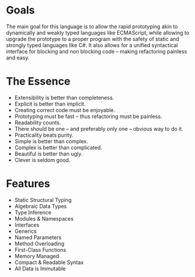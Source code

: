 # Goals
The main goal for this language is to allow the rapid prototyping akin to dynamically
and weakly typed languages like ECMAScript, while allowing to upgrade the prototype
to a proper program with the safety of static and strongly typed languages like C#.
It also allows for a unified syntactical interface for blocking and non blocking code
– making refactoring painless and easy.

# The Essence
* Extensibility is better than completeness.
* Explicit is better than implicit.
* Creating correct code must be enjoyable.
* Prototyping must be fast – thus refactoring must be painless.
* Readability counts.
* There should be one – and preferably only one – obvious way to do it.
* Practicality beats purity.
* Simple is better than complex.
* Complex is better than complicated.
* Beautiful is better than ugly.
* Clever is seldom good.

# Features
* Static Structural Typing
* Algebraic Data Types
* Type Inference
* Modules & Namespaces
* Interfaces
* Generics
* Named Parameters
* Method Overloading
* First-Class Functions
* Memory Managed
* Compact & Readable Syntax
* All Data is Immutable

